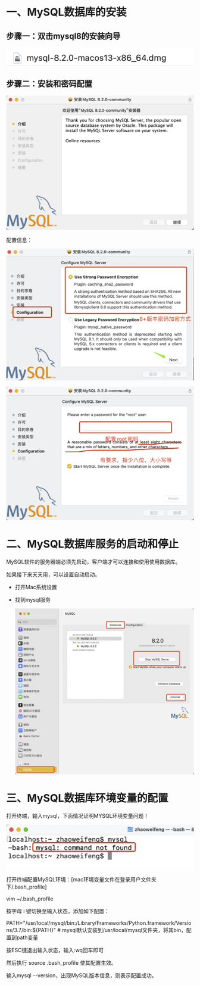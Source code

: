 

# 一、MySQL数据库的安装



## 步骤一：双击mysql8的安装向导

![1703050965495](MySQL8.0_安装和使用文档.assets\1703050965495.png)

## 步骤二：安装和密码配置

![1703051078057](MySQL8.0_安装和使用文档.assets\1703051078057.png)

配置信息：

![1703051193588](MySQL8.0_安装和使用文档.assets\1703051193588.png)

![1703051261547](MySQL8.0_安装和使用文档.assets\1703051261547.png)



# 二、MySQL数据库服务的启动和停止

MySQL软件的服务器端必须先启动，客户端才可以连接和使用使用数据库。

如果接下来天天用，可以设置自动启动。

* 打开Mac系统设置

* 找到mysql服务

  ![1703051722457](MySQL8.0_安装和使用文档.assets\1703051722457.png)

# 三、MySQL数据库环境变量的配置

打开终端，输入mysql，下面情况证明MYSQL环境变量问题！

![1703051465101](MySQL8.0_安装和使用文档.assets\1703051465101.png)

打开终端配置MySQL环境：[mac环境变量文件在登录用户文件夹下/.bash_profile]

vim ~/.bash_profile

按字母 i 键切换至输入状态，添加如下配置：

PATH="/usr/local/mysql/bin:/Library/Frameworks/Python.framework/Versions/3.7/bin:${PATH}"  # mysql默认安装到/usr/local/mysql文件夹，将其bin，配置到path变量

按ESC键退出输入状态，输入:wq回车即可

然后执行 source .bash_profile 使其配置生效。

输入mysql --version，出现MySQL版本信息，则表示配置成功。